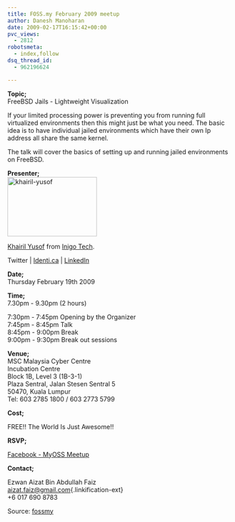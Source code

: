 ```yaml
---
title: FOSS.my February 2009 meetup
author: Danesh Manoharan
date: 2009-02-17T16:15:42+00:00
pvc_views:
  - 2812
robotsmeta:
  - index,follow
dsq_thread_id:
  - 962196624

---
```

**Topic;**  
FreeBSD Jails - Lightweight Visualization

If your limited processing power is preventing you from running full virtualized environments then this might just be what you need. The basic idea is to have individual jailed environments which have their own Ip address all share the same kernel.

The talk will cover the basics of setting up and running jailed environments on FreeBSD.

**Presenter;**  
<img loading="lazy" class="alignnone size-full wp-image-1283" title="khairil-yusof" src="/wp-content/uploads/2009/02/khairil-yusof.jpeg" alt="khairil-yusof" width="200" height="133" /> 

 [Khairil Yusof][1] from [Inigo Tech][2].

Twitter | [Identi.ca][3] | [LinkedIn][4]

**Date;**  
Thursday February 19th 2009

**Time;**  
7.30pm - 9.30pm (2 hours)

7:30pm - 7:45pm Opening by the Organizer  
7:45pm - 8:45pm Talk  
8:45pm - 9:00pm Break  
9:00pm - 9:30pm Break out sessions

**Venue;**  
MSC Malaysia Cyber Centre  
Incubation Centre  
Block 1B, Level 3 (1B-3-1)  
Plaza Sentral, Jalan Stesen Sentral 5  
50470, Kuala Lumpur  
Tel: 603 2785 1800 / 603 2773 5799

**Cost;**

FREE!! The World Is Just Awesome!!

**RSVP;**

[Facebook - MyOSS Meetup][5]

**Contact;**

Ezwan Aizat Bin Abdullah Faiz  
[aizat.faiz@gmail.com][6]{.linkification-ext}  
+6 017 690 8783

Source: [fossmy][7]

 [1]: http://kaeru.my/
 [2]: http://inigo-tech.com/
 [3]: http://identi.ca/kaeru
 [4]: http://www.linkedin.com/in/khairil
 [5]: http://www.facebook.com/event.php?eid=53714671919
 [6]: mailto:aizat.faiz@gmail.com "Linkification: mailto:aizat.faiz@gmail.com"
 [7]: http://foss.org.my/meetups/